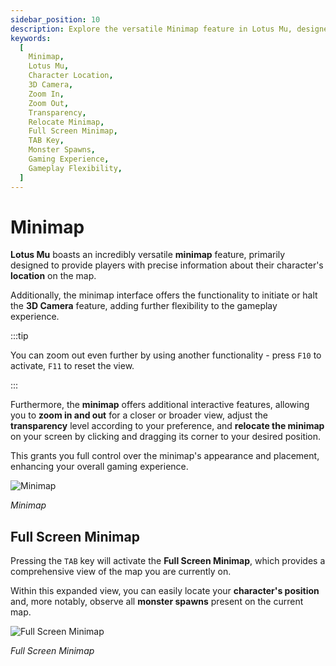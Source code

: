 ```yaml
---
sidebar_position: 10
description: Explore the versatile Minimap feature in Lotus Mu, designed to provide precise information about your character's location on the map. Learn how to activate the Full Screen Minimap using the TAB key, gaining a comprehensive view of the current map and easily locating your character and monster spawns. Customize the Minimap's appearance, transparency, and position, adding flexibility to your gameplay experience.
keywords:
  [
    Minimap,
    Lotus Mu,
    Character Location,
    3D Camera,
    Zoom In,
    Zoom Out,
    Transparency,
    Relocate Minimap,
    Full Screen Minimap,
    TAB Key,
    Monster Spawns,
    Gaming Experience,
    Gameplay Flexibility,
  ]
---
```


# Minimap

**Lotus Mu** boasts an incredibly versatile **minimap** feature, primarily designed to provide players with precise information about their character's **location** on the map.

Additionally, the minimap interface offers the functionality to initiate or halt the **3D Camera** feature, adding further flexibility to the gameplay experience.

:::tip

You can zoom out even further by using another functionality - press `F10` to activate, `F11` to reset the view.

:::

Furthermore, the **minimap** offers additional interactive features, allowing you to **zoom in and out** for a closer or broader view, adjust the **transparency** level according to your preference, and **relocate the minimap** on your screen by clicking and dragging its corner to your desired position.

This grants you full control over the minimap's appearance and placement, enhancing your overall gaming experience.

![Minimap](/img/client-features/minimap.jpg)

_Minimap_

## Full Screen Minimap

Pressing the `TAB` key will activate the **Full Screen Minimap**, which provides a comprehensive view of the map you are currently on.

Within this expanded view, you can easily locate your **character's position** and, more notably, observe all **monster spawns** present on the current map.

![Full Screen Minimap](/img/client-features/minimap-tab.jpg)

_Full Screen Minimap_

